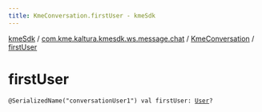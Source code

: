 ```yaml
---
title: KmeConversation.firstUser - kmeSdk
---
```


[kmeSdk](../../index.html) / [com.kme.kaltura.kmesdk.ws.message.chat](../index.html) / [KmeConversation](index.html) / [firstUser](./first-user.html)

# firstUser

`@SerializedName("conversationUser1") val firstUser: `[`User`](-user/index.html)`?`